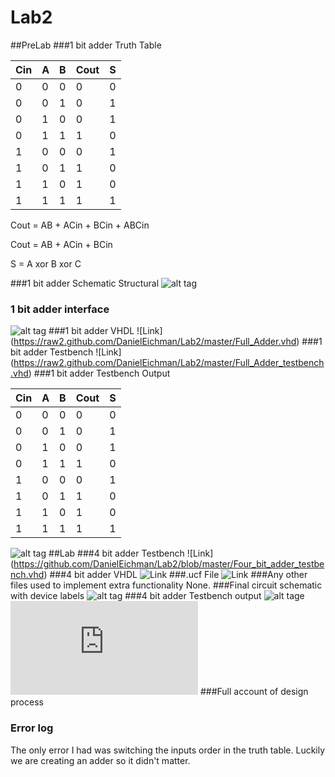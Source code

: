 Lab2
====
##PreLab
###1 bit adder Truth Table 

| Cin | A | B | Cout | S |
|-----|---|---|------|---|
| 0   | 0 | 0 | 0    | 0 |
| 0   | 0 | 1 | 0    | 1 |
| 0   | 1 | 0 | 0    | 1 |
| 0   | 1 | 1 | 1    | 0 |
| 1   | 0 | 0 | 0    | 1 |
| 1   | 0 | 1 | 1    | 0|
| 1   | 1 | 0 | 1    | 0 |
| 1   | 1 | 1 | 1    | 1 |

Cout =  AB + ACin + BCin + ABCin

Cout = AB + ACin + BCin

S = A xor B xor C

###1 bit adder Schematic Structural 
![alt tag](https://raw2.github.com/DanielEichman/Lab2/master/1_bit_adder_Schematic.JPG)

### 1 bit adder interface
![alt tag](https://raw2.github.com/DanielEichman/Lab2/master/interface.JPG)
###1 bit adder VHDL
![Link] (https://raw2.github.com/DanielEichman/Lab2/master/Full_Adder.vhd)
###1 bit adder Testbench
![Link] (https://raw2.github.com/DanielEichman/Lab2/master/Full_Adder_testbench.vhd)
###1 bit adder Testbench Output

| Cin | A | B | Cout | S |
|-----|---|---|------|---|
| 0   | 0 | 0 | 0    | 0 |
| 0   | 0 | 1 | 0    | 1 |
| 0   | 1 | 0 | 0    | 1 |
| 0   | 1 | 1 | 1    | 0 |
| 1   | 0 | 0 | 0    | 1 |
| 1   | 0 | 1 | 1    | 0 |
| 1   | 1 | 0 | 1    | 0 |
| 1   | 1 | 1 | 1    | 1 |

![alt tag](https://raw2.github.com/DanielEichman/Lab2/master/Full_Adder_testbench.JPG)
##Lab
###4 bit adder Testbench
![Link] (https://github.com/DanielEichman/Lab2/blob/master/Four_bit_adder_testbench.vhd)
###4 bit adder VHDL
![Link](https://github.com/DanielEichman/Lab2/blob/master/Four_bit_adder.vhd)
###.ucf File
![Link](https://github.com/DanielEichman/Lab2/blob/master/Four_bit_adder.ucf)
###Any other files used to implement extra functionality
None.
###Final circuit schematic with device labels 
![alt tag](https://raw2.github.com/DanielEichman/Lab2/master/Final_Schematic.jpg)
###4 bit adder Testbench output
![alt tage](https://raw2.github.com/DanielEichman/Lab2/master/Four_bit_Adder_testbench.JPG)
![Data File](https://github.com/DanielEichman/Lab2/blob/master/Four_bit_testbench.txt)
###Full account of design process

### Error log
The only error I had was switching the inputs order in the truth table. Luckily we are creating an adder so it didn't matter. 


